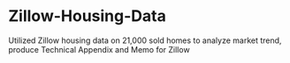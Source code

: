 # Zillow-Housing-Data
Utilized  Zillow housing data on 21,000 sold homes to analyze market trend, produce Technical Appendix and Memo for Zillow
